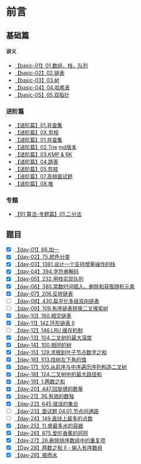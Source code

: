 # 前言

## 基础篇

#### 讲义

- [【basic-01】01.数组，栈，队列](https://github.com/leetcode-pp/91alg-1/blob/master/basic-01.md)
- [【basic-02】02.链表](https://github.com/leetcode-pp/91alg-1/blob/master/basic-02.md)
- [【basic-03】03.树](https://github.com/leetcode-pp/91alg-1/blob/master/basic-03.md)
- [【basic-04】04.哈希表](https://github.com/leetcode-pp/91alg-1/blob/master/basic-04.md)
- [【basic-05】05.双指针](https://lucifer.ren/blog/2020/05/26/91algo-basic-05.two-pointer/)

### 进阶篇

- [【进阶篇】01.并查集](https://github.com/leetcode-pp/91alg-1/blob/master/advanced-01.md)
- [【进阶篇】0X.剪枝](https://github.com/leetcode-pp/91alg-1/blob/master/advanced_prune.md)
- [【进阶篇】01.并查集](https://github.com/leetcode-pp/91alg-1/blob/master/advanced-01.md)
- [【进阶篇】02.Trie](https://github.com/leetcode-pp/91alg-1/blob/master/Trie.pdf) [md版本](https://github.com/leetcode-pp/91alg-1/blob/master/Trie.md)
- [【进阶篇】03.KMP & RK](https://github.com/leetcode-pp/91alg-1/blob/master)
- [【进阶篇】04.跳表](https://github.com/leetcode-pp/91alg-1/blob/master/advanced-skiplist.md)
- [【进阶篇】05.剪枝](https://github.com/leetcode-pp/91alg-1/blob/master/advanced_prune.md)
- [【进阶篇】07.高频面试题](https://github.com/leetcode-pp/91alg-1/blob/master/advanced-07.md)
- [【进阶篇】08.堆](https://github.com/leetcode-pp/91alg-1/blob/master/heap.md)



### 专题

- [【91 算法-专题篇】01.二分法](https://github.com/leetcode-pp/91alg-1/blob/master/topic-01.md)



## 题目

- [x] [【day-01】66.加一](./91day_one.md)
- [x] [【day-02】75.颜色分类](./91day_two.md)
- [x] [【day-03】1381.设计一个支持增量操作的栈](./91day_three.md)
- [x] [【day-04】394.字符串解码](./91day_four.md)
- [x] [【day-05】232.用栈实现队列](./91day_five.md)
- [x] [【day-06】380.常数时间插入、删除和获取随机元素](./91day_six.md)
- [x] [【day-07】206.反转链表](./91day_seven.md)
- [ ] [【day-08】430.扁平化多级双向链表](./91day_eight.md)
- [ ] [【day-09】109.有序链表转换二叉搜索树](./91day_nine.md)
- [x] [【day-10】160.相交链表](./91day_ten.md)
- [x] [【day-11】142.环形链表 II](./91day_11.md)
- [ ] [【day-12】146.LRU 缓存机制](./91day_12.md)
- [x] [【day-13】104.二叉树的最大深度](./91day_13.md)
- [x] [【day-14】100.相同的树](./91day_14.md)
- [x] [【day-15】129.求根到叶子节点数字之和](./91day_15.md)
- [x] [【day-16】513.找树左下角的值](./91day_16.md)
- [x] [【day-17】105.从前序与中序遍历序列构造二叉树](./91day_17.md)
- [x] [【day-18】124.二叉树中的最大路径和](./91day_18.md)
- [x] [【day-19】1.两数之和](./91day_19.md)
- [x] [【day-20】447.回旋镖的数量](./91day_20.md)
- [x] [【day-21】36.有效的数独](./91day_21.md)
- [x] [【day-22】645.错误的集合](./91day_22.md)
- [ ] [【day-23】面试题 04.01.节点间通路](./91day_23.md)
- [ ] [【day-24】149.直线上最多的点数](./91day_24.md)
- [x] [【day-25】11.盛最多水的容器](./91day_25.md)
- [x] [【day-26】875.爱吃香蕉的珂珂](./91day_26.md)
- [x] [【day-27】26.删除排序数组中的重复项](./91day_27.md)
- [x] [【Day 28】两数之和 II - 输入有序数组](./91day_28.md)
- [x] [【day-29】接雨水](./91day_29.md)
